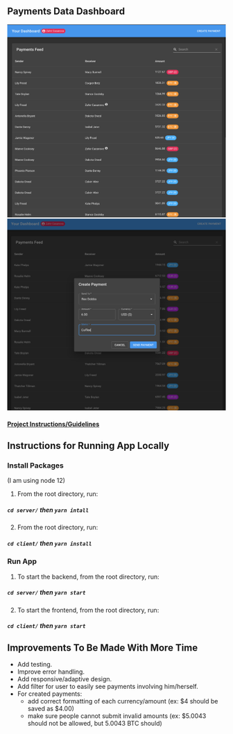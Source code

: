 ## Payments Data Dashboard
![](paymentsDashboard.png)
![](createPaymentsModal.png)

#### [Project Instructions/Guidelines](Assignment.md)

## Instructions for Running App Locally 
### Install Packages
(I am using node 12)

1) From the root directory, run:
##### `cd server/` then `yarn intall`

2) From the root directory, run:
##### `cd client/` then `yarn install`


### Run App
1) To start the backend, from the root directory, run:
##### `cd server/` then `yarn start`

2) To start the frontend, from the root directory, run: 
##### `cd client/` then `yarn start`


## Improvements To Be Made With More Time
* Add testing.
* Improve error handling.
* Add responsive/adaptive design.
* Add filter for user to easily see payments involving him/herself.
* For created payments:
    * add correct formatting of each currency/amount (ex: $4 should be saved as $4.00)
    * make sure people cannot submit invalid amounts (ex: $5.0043 should not be allowed, but 5.0043 BTC should)
